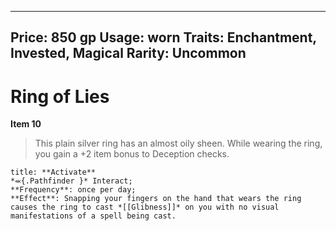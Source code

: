 
---
Price: 850 gp
Usage: worn
Traits: Enchantment, Invested, Magical
Rarity: Uncommon
---

# Ring of Lies

**Item 10**

> This plain silver ring has an almost oily sheen. While wearing the ring, you gain a +2 item bonus to Deception checks.

```ad-embed-ability
title: **Activate**
*⬺{.Pathfinder }* Interact; 
**Frequency**: once per day;
**Effect**: Snapping your fingers on the hand that wears the ring causes the ring to cast *[[Glibness]]* on you with no visual manifestations of a spell being cast.

```
